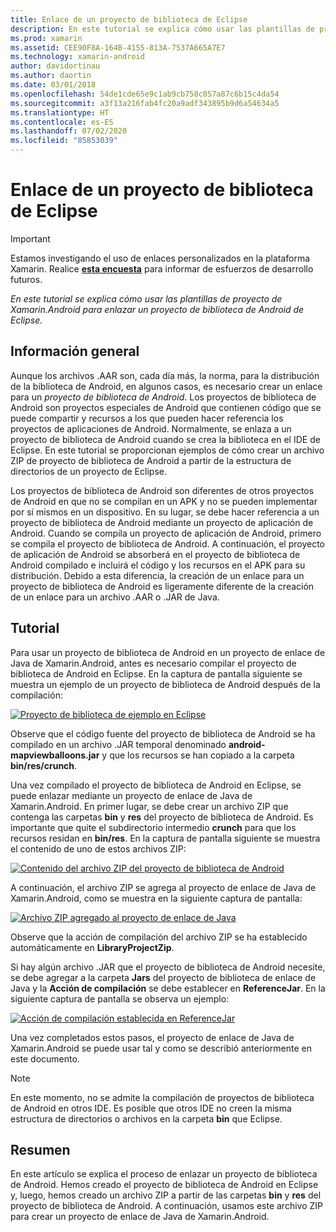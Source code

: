 ```yaml
---
title: Enlace de un proyecto de biblioteca de Eclipse
description: En este tutorial se explica cómo usar las plantillas de proyecto de Xamarin.Android para enlazar un proyecto de biblioteca de Android de Eclipse.
ms.prod: xamarin
ms.assetid: CEE90F8A-164B-4155-813A-7537A665A7E7
ms.technology: xamarin-android
author: davidortinau
ms.author: daortin
ms.date: 03/01/2018
ms.openlocfilehash: 54de1cde65e9c1ab9cb758c057a87c6b15c4da54
ms.sourcegitcommit: a3f13a216fab4fc20a9adf343895b9d6a54634a5
ms.translationtype: HT
ms.contentlocale: es-ES
ms.lasthandoff: 07/02/2020
ms.locfileid: "85853039"
---
```

# <a name="binding-an-eclipse-library-project"></a>Enlace de un proyecto de biblioteca de Eclipse

> [!IMPORTANT]
> Estamos investigando el uso de enlaces personalizados en la plataforma Xamarin. Realice [**esta encuesta**](https://www.surveymonkey.com/r/KKBHNLT) para informar de esfuerzos de desarrollo futuros.

_En este tutorial se explica cómo usar las plantillas de proyecto de Xamarin.Android para enlazar un proyecto de biblioteca de Android de Eclipse._

## <a name="overview"></a>Información general

Aunque los archivos .AAR son, cada día más, la norma, para la distribución de la biblioteca de Android, en algunos casos, es necesario crear un enlace para un *proyecto de biblioteca de Android*. Los proyectos de biblioteca de Android son proyectos especiales de Android que contienen código que se puede compartir y recursos a los que pueden hacer referencia los proyectos de aplicaciones de Android. Normalmente, se enlaza a un proyecto de biblioteca de Android cuando se crea la biblioteca en el IDE de Eclipse.
En este tutorial se proporcionan ejemplos de cómo crear un archivo ZIP de proyecto de biblioteca de Android a partir de la estructura de directorios de un proyecto de Eclipse.

Los proyectos de biblioteca de Android son diferentes de otros proyectos de Android en que no se compilan en un APK y no se pueden implementar por sí mismos en un dispositivo. En su lugar, se debe hacer referencia a un proyecto de biblioteca de Android mediante un proyecto de aplicación de Android. Cuando se compila un proyecto de aplicación de Android, primero se compila el proyecto de biblioteca de Android. A continuación, el proyecto de aplicación de Android se absorberá en el proyecto de biblioteca de Android compilado e incluirá el código y los recursos en el APK para su distribución. Debido a esta diferencia, la creación de un enlace para un proyecto de biblioteca de Android es ligeramente diferente de la creación de un enlace para un archivo .AAR o .JAR de Java.

## <a name="walkthrough"></a>Tutorial

Para usar un proyecto de biblioteca de Android en un proyecto de enlace de Java de Xamarin.Android, antes es necesario compilar el proyecto de biblioteca de Android en Eclipse. En la captura de pantalla siguiente se muestra un ejemplo de un proyecto de biblioteca de Android después de la compilación: 

[![Proyecto de biblioteca de ejemplo en Eclipse](binding-a-library-project-images/build-lib-in-eclipse.png)](binding-a-library-project-images/build-lib-in-eclipse.png#lightbox)

Observe que el código fuente del proyecto de biblioteca de Android se ha compilado en un archivo .JAR temporal denominado **android-mapviewballoons.jar** y que los recursos se han copiado a la carpeta **bin/res/crunch**. 

Una vez compilado el proyecto de biblioteca de Android en Eclipse, se puede enlazar mediante un proyecto de enlace de Java de Xamarin.Android. En primer lugar, se debe crear un archivo ZIP que contenga las carpetas **bin** y **res** del proyecto de biblioteca de Android. Es importante que quite el subdirectorio intermedio **crunch** para que los recursos residan en **bin/res**. En la captura de pantalla siguiente se muestra el contenido de uno de estos archivos ZIP: 

[![Contenido del archivo ZIP del proyecto de biblioteca de Android](binding-a-library-project-images/contents-of-zip-file.png)](binding-a-library-project-images/contents-of-zip-file.png#lightbox)

A continuación, el archivo ZIP se agrega al proyecto de enlace de Java de Xamarin.Android, como se muestra en la siguiente captura de pantalla:

[![Archivo ZIP agregado al proyecto de enlace de Java](binding-a-library-project-images/zip-in-binding-project.png)](binding-a-library-project-images/zip-in-binding-project.png#lightbox)

Observe que la acción de compilación del archivo ZIP se ha establecido automáticamente en **LibraryProjectZip**.

Si hay algún archivo .JAR que el proyecto de biblioteca de Android necesite, se debe agregar a la carpeta **Jars** del proyecto de biblioteca de enlace de Java y la **Acción de compilación** se debe establecer en **ReferenceJar**. En la siguiente captura de pantalla se observa un ejemplo: 

[![Acción de compilación establecida en ReferenceJar](binding-a-library-project-images/set-to-referencejar.png)](binding-a-library-project-images/set-to-referencejar.png#lightbox)

Una vez completados estos pasos, el proyecto de enlace de Java de Xamarin.Android se puede usar tal y como se describió anteriormente en este documento.

> [!NOTE]
> En este momento, no se admite la compilación de proyectos de biblioteca de Android en otros IDE. Es posible que otros IDE no creen la misma estructura de directorios o archivos en la carpeta **bin** que Eclipse. 

## <a name="summary"></a>Resumen

En este artículo se explica el proceso de enlazar un proyecto de biblioteca de Android. Hemos creado el proyecto de biblioteca de Android en Eclipse y, luego, hemos creado un archivo ZIP a partir de las carpetas **bin** y **res** del proyecto de biblioteca de Android. A continuación, usamos este archivo ZIP para crear un proyecto de enlace de Java de Xamarin.Android. 
